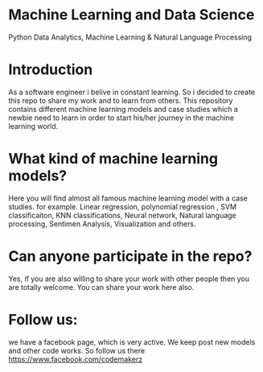 # Machine Learning and Data Science
Python Data Analytics, Machine Learning &amp; Natural Language Processing
# Introduction
As a software engineer i belive in constant learning. So i decided to create this repo to share my work and to learn from others.
This repository contains different machine learning models and case studies which a newbie need to learn in order to start his/her journey
in the machine learning world.

# What kind of machine learning models?
Here you will find almost all famous machine learning model with a case studies. for example. Linear regression, polynomial regression
, SVM classificaiton, KNN classifications, Neural network, Natural language processing, Sentimen Analysis, Visualization and others.

# Can anyone participate in the repo?
Yes, if you are also willing to share your work with other people then you are totally welcome. You can share your work here also.

# Follow us:
we have a facebook page, which is very active. We keep post new models and other code works. So follow us there
https://www.facebook.com/codemakerz
